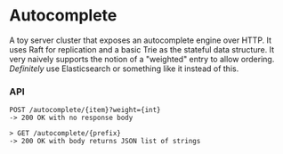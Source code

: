 # Autocomplete

A toy server cluster that exposes an autocomplete engine over HTTP.
It uses Raft for replication and a basic Trie as the stateful data structure.
It very naively supports the notion of a "weighted" entry to allow ordering.
*Definitely* use Elasticsearch or something like it instead of this.

### API

```
POST /autocomplete/{item}?weight={int}
-> 200 OK with no response body

> GET /autocomplete/{prefix}
-> 200 OK with body returns JSON list of strings
```
